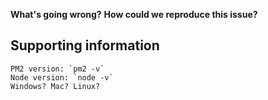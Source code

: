 <!--
    Thank you for contributing to PM2!

    About a new issue, please check that there is no duplicate:
         https://github.com/Unitech/pm2/search?type=Issues

    If not please fill out the following questions:
-->

**What's going wrong?**
**How could we reproduce this issue?**

## Supporting information

```
PM2 version: `pm2 -v`
Node version: `node -v`
Windows? Mac? Linux?
```

